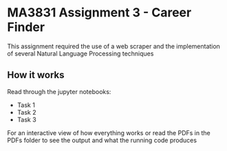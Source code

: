 # MA3831 Assignment 3 - Career Finder
This assignment required the use of a web scraper and the implementation of several Natural Language Processing techniques

## How it works
Read through the jupyter notebooks:
- Task 1
- Task 2
- Task 3

For an interactive view of how everything works or read the PDFs in the PDFs folder to see the output and what the running code produces
